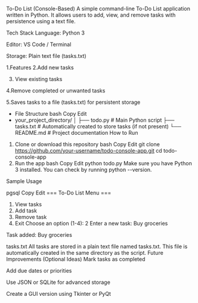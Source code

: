 To-Do List (Console-Based)
A simple command-line To-Do List application written in Python. It allows users to add, view, and remove tasks with persistence using a text file.

Tech Stack
Language: Python 3

Editor: VS Code / Terminal

Storage: Plain text file (tasks.txt)

1.Features
2.Add new tasks

3. View existing tasks

4.Remove completed or unwanted tasks

5.Saves tasks to a file (tasks.txt) for persistent storage

* File Structure
bash
Copy
Edit
* your_project_directory/
│
├── todo.py         # Main Python script
├── tasks.txt       # Automatically created to store tasks (if not present)
└── README.md       # Project documentation
How to Run
1. Clone or download this repository
bash
Copy
Edit
git clone https://github.com/your-username/todo-console-app.git
cd todo-console-app
2. Run the app
bash
Copy
Edit
python todo.py
Make sure you have Python 3 installed. You can check by running python --version.

Sample Usage

pgsql
Copy
Edit
=== To-Do List Menu ===
1. View tasks
2. Add task
3. Remove task
4. Exit
Choose an option (1-4): 2
Enter a new task: Buy groceries

Task added: Buy groceries

tasks.txt
All tasks are stored in a plain text file named tasks.txt. This file is automatically created in the same directory as the script.
Future Improvements (Optional Ideas)
Mark tasks as completed 

Add due dates or priorities 

Use JSON or SQLite for advanced storage

Create a GUI version using Tkinter or PyQt
